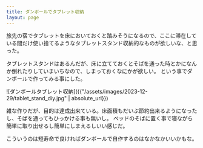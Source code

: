```yaml
---
title: ダンボールでタブレット収納
layout: page
---
```

旅先の宿でタブレットを床においておくと踏みそうになるので、ここに滞在している間だけ使い捨てるようなタブレットスタンド収納的なものが欲しいな、と思った。

タブレットスタンドはあるんだが、床に立てておくとそばを通った時とかになんか倒れたりしていまいちなので、しまっておくなにかが欲しい。
という事でダンボールで作ってみる事にした。

![ダンボールタブレット収納]({{"/assets/images/2023-12-29/tablet_stand_diy.jpg" | absolute_url}})

雑な作りだが、目的は達成出来ている。床面積もだいぶ節約出来るようになったし、そばを通ってもひっかける事も無いし。
ベッドのそばに置く事で寝ながら簡単に取り出せるし簡単にしまえるしいい感じだ。

こういうのは短寿命で良ければダンボールで自作するのはなかなかいいかもな。